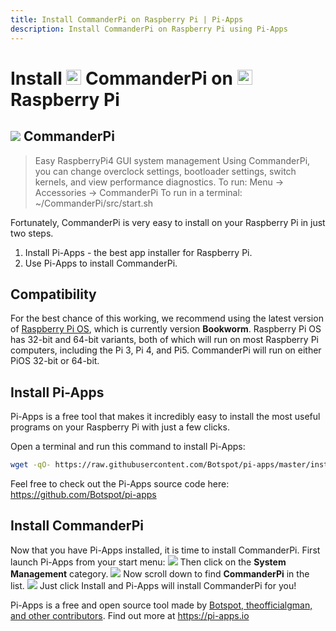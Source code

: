 ```yaml
---
title: Install CommanderPi on Raspberry Pi | Pi-Apps
description: Install CommanderPi on Raspberry Pi using Pi-Apps
---
```

<div class="simple-install-content content">

# Install <img src="/img/app-icons/CommanderPi/icon-64.png" height=24> CommanderPi on <img src=/img/other-icons/raspberrypi-icon.svg height=24> Raspberry Pi

## <img src="/img/app-icons/CommanderPi/icon-64.png"> CommanderPi
> Easy RaspberryPi4 GUI system management
> Using CommanderPi, you can change overclock settings, bootloader settings, switch kernels, and view performance diagnostics.
> To run: Menu -> Accessories -> CommanderPi
> To run in a terminal: ~/CommanderPi/src/start.sh

Fortunately, CommanderPi is very easy to install on your Raspberry Pi in just two steps.
1. Install Pi-Apps - the best app installer for Raspberry Pi.
2. Use Pi-Apps to install CommanderPi.
</div>
<div class="simple-install-content content">

## Compatibility
For the best chance of this working, we recommend using the latest version of [Raspberry Pi OS](https://www.raspberrypi.com/software/), which is currently version **Bookworm**.
Raspberry Pi OS has 32-bit and 64-bit variants, both of which will run on most Raspberry Pi computers, including the Pi 3, Pi 4, and Pi5.
CommanderPi will run on either PiOS 32-bit or 64-bit.
</div>
<div class="simple-install-content content">

## Install Pi-Apps

Pi-Apps is a free tool that makes it incredibly easy to install the most useful programs on your Raspberry Pi with just a few clicks.

Open a terminal and run this command to install Pi-Apps:
```bash
wget -qO- https://raw.githubusercontent.com/Botspot/pi-apps/master/install | bash
```
Feel free to check out the Pi-Apps source code here: https://github.com/Botspot/pi-apps
</div>
<div class="simple-install-content content">

## Install CommanderPi

Now that you have Pi-Apps installed, it is time to install CommanderPi.
First launch Pi-Apps from your start menu:
<img src="/img/start-menu.png">
Then click on the <b>System Management</b> category.
<img src="/img/category-selections/System Management.png">
Now scroll down to find <b>CommanderPi</b> in the list.
<img src="/img/app-icons/CommanderPi/app-selection.png">
Just click Install and Pi-Apps will install CommanderPi for you!
</div>
<div class="simple-install-content content">

Pi-Apps is a free and open source tool made by [Botspot, theofficialgman, and other contributors](/about/#contributors). Find out more at https://pi-apps.io
</div>
